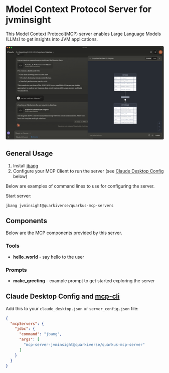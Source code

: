 # Model Context Protocol Server for jvminsight

This Model Context Protocol(MCP) server enables Large Language Models (LLMs) to get insights into JVM applications.

![](images/jvminsight-demo.png)


## General Usage 

1. Install [jbang](https://www.jbang.dev/download/)
2. Configure your MCP Client to run the server (see [Claude Desktop Config](#claude-desktop-config) below)

Below are examples of command lines to use for configuring the server.

Start server:

```shell
jbang jvminsight@quarkiverse/quarkus-mcp-servers
```

## Components

Below are the MCP components provided by this server.

### Tools 

* **hello_world** - say hello to the user

### Prompts

* **make_greeting** - example prompt to get started exploring the server

## Claude Desktop Config and [mcp-cli](https://github.com/chrishayuk/mcp-cli)

Add this to your `claude_desktop.json` or `server_config.json` file:

```json
{
  "mcpServers": {
    "jdbc": {
      "command": "jbang",
      "args": [
        "mcp-server-jvminsight@quarkiverse/quarkus-mcp-server"
      ]
    }
  }
}
```
